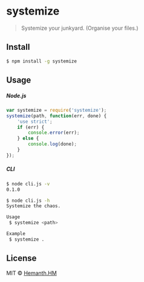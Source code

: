 # systemize

> Systemize your junkyard. (Organise your files.)

## Install

```sh
$ npm install -g systemize
```

## Usage

##### Node.js

```javascript
var systemize = require('systemize');
systemize(path, function(err, done) {
    'use strict';
    if (err) {
        console.error(err);
    } else {
        console.log(done);
    }
});
```

##### CLI

```sh
$ node cli.js -v
0.1.0

$ node cli.js -h
Systemize the chaos.

Usage
 $ systemize <path>

Example
 $ systemize .
```

## License

MIT © [Hemanth.HM](http://h3manth.com)
